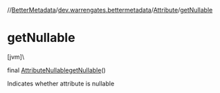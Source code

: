 //[BetterMetadata](../../../index.md)/[dev.warrengates.bettermetadata](../index.md)/[Attribute](index.md)/[getNullable](get-nullable.md)

# getNullable

[jvm]\

final [AttributeNullable](../-attribute-nullable/index.md)[getNullable](get-nullable.md)()

Indicates whether attribute is nullable

